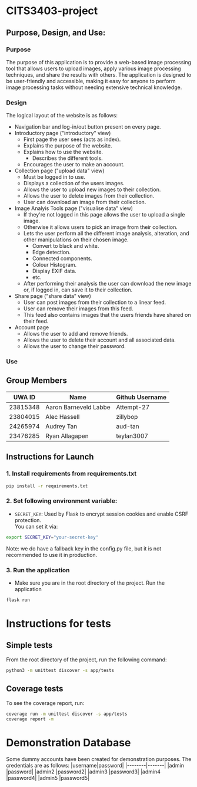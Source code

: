 # CITS3403-project


## Purpose, Design, and Use:
### Purpose
The purpose of this application is to provide a web-based image processing tool that allows users to upload images, apply various image processing techniques, and share the results with others. The application is designed to be user-friendly and accessible, making it easy for anyone to perform image processing tasks without needing extensive technical knowledge.
### Design
The logical layout of the website is as follows:
- Navigation bar and log-in/out button present on every page.
- Introductory page ("introductory" view)
    - First page the user sees (acts as index).
    - Explains the purpose of the website.
    - Explains how to use the website.
        - Describes the different tools.
    - Encourages the user to make an account.
- Collection page ("upload data" view)
    - Must be logged in to use.
    - Displays a collection of the users images.
    - Allows the user to upload new images to their collection.
    - Allows the user to delete images from their collection.
    - User can download an image from their collection.
- Image Analyis Tools page ("visualise data" view)
    - If they're not logged in this page allows the user to upload a single image.
    - Otherwise it allows users to pick an image from their collection.
    - Lets the user perform all the different image analysis, alteration, and other manipulations on their chosen image.
        - Convert to black and white.
        - Edge detection.
        - Connected components.
        - Colour Histogram.
        - Display EXIF data.
        - etc.
    - After performing their analysis the user can download the new image or, if logged in, can save it to their collection.
- Share page ("share data" view)
    - User can post images from their collection to a linear feed.
    - User can remove their images from this feed.
    - This feed also contains images that the users friends have shared on their feed.
- Account page
    - Allows the user to add and remove friends.
    - Allows the user to delete their account and all associated data.
    - Allows the user to change their password.
### Use

## Group Members
| UWA ID | Name | Github Username |
|--------|------|-----------------|
| 23815348 | Aaron Barneveld Labbe | Attempt-27 |
| 23804015 | Alec Hassell | zillybop |
| 24265974 | Audrey Tan | aud-tan |
| 23476285 | Ryan Allagapen | teylan3007 |

## Instructions for Launch
### 1. Install requirements from requirements.txt
```bash
pip install -r requirements.txt
```


### 2. Set following environment variable:

- `SECRET_KEY`: Used by Flask to encrypt session cookies and enable CSRF protection.  
  You can set it via:
```bash
export SECRET_KEY="your-secret-key"
```

Note: we do have a fallback key in the config.py file, but it is not recommended to use it in production.

### 3. Run the application
- Make sure you are in the root directory of the project.
Run the application
```bash
flask run
```

# Instructions for tests
## Simple tests
From the root directory of the project, run the following command:
```bash
python3 -m unittest discover -s app/tests
```

## Coverage tests
To see the coverage report, run:
```bash
coverage run -m unittest discover -s app/tests
coverage report -m
```



# Demonstration Database
Some dummy accounts have been created for demonstration purposes. The credentials are as follows:
|username|password|
|--------|-------|
|admin  |password|
|admin2  |password2|
|admin3  |password3|
|admin4  |password4|
|admin5  |password5|
